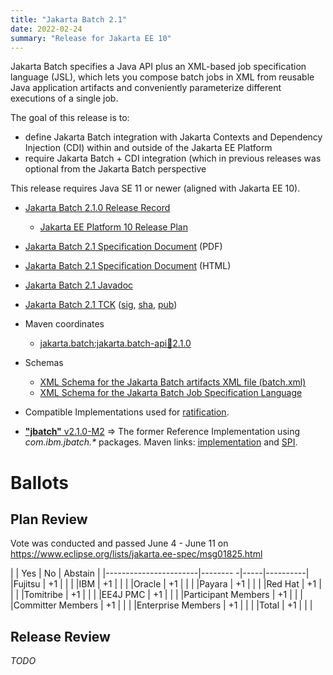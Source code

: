 ```yaml
---
title: "Jakarta Batch 2.1"
date: 2022-02-24
summary: "Release for Jakarta EE 10"
---
```


Jakarta Batch specifies a Java API plus an XML-based job specification language (JSL), which lets you compose batch jobs in XML from reusable Java application artifacts and conveniently parameterize different executions of a single job.

The goal of this release is to:

* define Jakarta Batch integration with Jakarta Contexts and Dependency Injection (CDI) within and outside of the Jakarta EE Platform
* require Jakarta Batch + CDI integration (which in previous releases was optional from the Jakarta Batch perspective

This release requires Java SE 11 or newer (aligned with Jakarta EE 10).

* [Jakarta Batch 2.1.0 Release Record](https://projects.eclipse.org/projects/ee4j.batch/releases/2.1.0)
    * [Jakarta EE Platform 10 Release Plan](https://eclipse-ee4j.github.io/jakartaee-platform/jakartaee10/JakartaEE10ReleasePlan)
* [Jakarta Batch 2.1 Specification Document](./jakarta-batch-spec-2.1.pdf) (PDF)
* [Jakarta Batch 2.1 Specification Document](./jakarta-batch-spec-2.1.html) (HTML)
* [Jakarta Batch 2.1 Javadoc](./apidocs)
* [Jakarta Batch 2.1 TCK](https://download.eclipse.org/jakartaee/batch/2.1/jakarta.batch.official.tck-2.1.0.zip) ([sig](https://download.eclipse.org/jakartaee/batch/2.1/jakarta.batch.official.tck-2.1.0.zip.sig), [sha](https://download.eclipse.org/jakartaee/batch/2.1/jakarta.batch.official.tck-2.1.0.zip.sha256), [pub](https://raw.githubusercontent.com/jakartaee/specification-committee/master/jakartaee-spec-committee.pub))

* Maven coordinates
  * [jakarta.batch:jakarta.batch-api:jar:2.1.0](https://search.maven.org/artifact/jakarta.batch/jakarta.batch-api/2.1.0/jar)

* Schemas
  * [XML Schema for the Jakarta Batch artifacts XML file (batch.xml)](https://jakarta.ee/xml/ns/jakartaee/batchXML_2_0.xsd)
  * [XML Schema for the Jakarta Batch Job Specification Language](https://jakarta.ee/xml/ns/jakartaee/jobXML_2_0.xsd)

* Compatible Implementations used for [ratification](https://www.eclipse.org/projects/efsp/?version=1.2#efsp-ratification).
* [**"jbatch"** v2.1.0-M2](https://github.com/WASdev/standards.jsr352.jbatch/releases/tag/2.1.0-M2) =>  The former Reference Implementation using _com.ibm.jbatch.*_ packages.  Maven links: [implementation](https://repo1.maven.org/maven2/com/ibm/jbatch/com.ibm.jbatch.container/2.1.0-M2/com.ibm.jbatch.container-2.1.0-M2.jar) and [SPI](https://repo1.maven.org/maven2/com/ibm/jbatch/com.ibm.jbatch.spi/2.1.0-M2/com.ibm.jbatch.spi-2.1.0-M2.jar).

# Ballots

## Plan Review
Vote was conducted and passed June 4 - June 11 on https://www.eclipse.org/lists/jakarta.ee-spec/msg01825.html


|                       |  Yes      | No  | Abstain  |
|-----------------------|--------  -|-----|----------|
|Fujitsu                |  +1       |     |          |
|IBM                    |  +1       |     |          |
|Oracle                 |  +1       |     |          |
|Payara                 |  +1       |     |          |
|Red Hat                |  +1       |     |          |
|Tomitribe              |  +1       |     |          |
|EE4J PMC               |  +1       |     |          |
|Participant Members    |  +1       |     |          |
|Committer Members      |  +1       |     |          |
|Enterprise Members     |  +1       |     |          |
|Total                  |  +1       |     |          |

## Release Review

*TODO*
